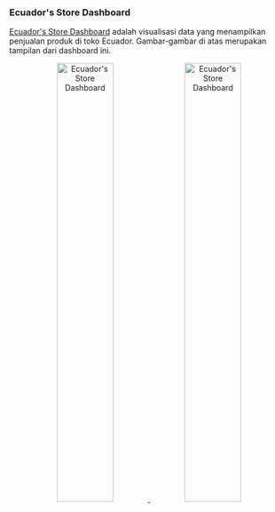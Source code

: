 ### Ecuador's Store Dashboard

[Ecuador's Store Dashboard](https://public.tableau.com/views/EcuadorsStoreSales/products?:language=en-US&:display_count=n&:origin=viz_share_link) adalah visualisasi data yang menampilkan penjualan produk di toko Ecuador. Gambar-gambar di atas merupakan tampilan dari dashboard ini.

<div align="center">
  <a href="https://public.tableau.com/views/EcuadorsStoreSales/products?:language=en-US&:display_count=n&:origin=viz_share_link">
    <img src="https://github.com/rhamdansyahrulm/Store-Sales/assets/141615487/75025239-9d79-4493-856e-3436ea424874" alt="Ecuador's Store Dashboard" width="45%">
  </a>
  <a href="https://public.tableau.com/views/EcuadorsStoreSales/products?:language=en-US&:display_count=n&:origin=viz_share_link">
    <img src="https://github.com/rhamdansyahrulm/Store-Sales/assets/141615487/d497de75-6d5f-4aa4-b498-a965350bd561" alt="Ecuador's Store Dashboard" width="45%">
  </a>
</div>
